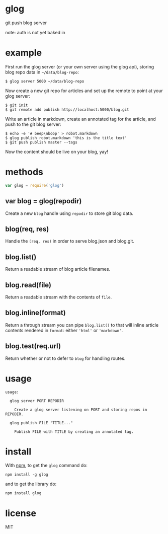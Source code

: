 # glog

git push blog server

note: auth is not yet baked in

# example

First run the glog server (or your own server using the glog api),
storing blog repo data in `~/data/blog-repo`:

```
$ glog server 5000 ~/data/blog-repo
```

Now create a new git repo for articles and set up the remote to point at your
glog server:

```
$ git init
$ git remote add publish http://localhost:5000/blog.git
```

Write an article in markdown,
create an annotated tag for the article,
and push to the git blog server:

```
$ echo -e '# beep\nboop' > robot.markdown
$ glog publish robot.markdown 'this is the title text'
$ git push publish master --tags
```

Now the content should be live on your blog, yay!

# methods

```  js
var glog = require('glog')
```

## var blog = glog(repodir)

Create a new `blog` handle using `repodir` to store git blog data.

## blog(req, res)

Handle the `(req, res)` in order to serve blog.json and blog.git.

## blog.list()

Return a readable stream of blog article filenames.

## blog.read(file)

Return a readable stream with the contents of `file`.

## blog.inline(format)

Return a through stream you can pipe `blog.list()` to that will inline article
contents rendered in `format`: either `'html'` or `'markdown'`.

## blog.test(req.url)

Return whether or not to defer to `blog` for handling routes.

# usage

```
usage:

  glog server PORT REPODIR

    Create a glog server listening on PORT and storing repos in REPODIR.

  glog publish FILE "TITLE..."

    Publish FILE with TITLE by creating an annotated tag.

```

# install

With [npm](https://npmjs.org), to get the `glog` command do:

```
npm install -g glog
```

and to get the library do:

```
npm install glog
```

# license

MIT
